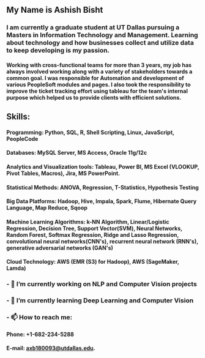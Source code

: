 ## My Name is Ashish Bisht

### I am currently a graduate student at UT Dallas pursuing a Masters in Information Technology and Management. Learning about technology and how businesses collect and utilize data to keep developing is my passion.

#### Working with cross-functional teams for more than 3 years, my job has always involved working along with a variety of stakeholders towards a common goal. I was responsible for Automation and development of various PeopleSoft modules and pages. I also took the responsibility to improve the ticket tracking effort using tableau for the team's internal purpose which helped us to provide clients with efficient solutions.

## Skills:

#### Programming: Python, SQL, R, Shell Scripting, Linux, JavaScript, PeopleCode
#### Databases: MySQL Server, MS Access, Oracle 11g/12c
#### Analytics and Visualization tools: Tableau, Power BI, MS Excel (VLOOKUP, Pivot Tables, Macros), Jira, MS PowerPoint.
#### Statistical Methods: ANOVA, Regression, T-Statistics, Hypothesis Testing
#### Big Data Platforms: Hadoop, Hive, Impala, Spark, Flume, Hibernate Query Language, Map Reduce, Sqoop
#### Machine Learning Algorithms: k-NN Algorithm, Linear/Logistic Regression, Decision Tree, Support Vector(SVM), Neural Networks, Random Forest, Softmax Regression, Ridge and Lasso Regression, convolutional neural networks(CNN's), recurrent neural network (RNN's), generative adversarial networks (GAN's)
#### Cloud Technology: AWS (EMR (S3) for Hadoop), AWS (SageMaker, Lamda)

### - 🔭 I’m currently working on NLP and Computer Vision projects
### - 🌱 I’m currently learning Deep Learning and Computer Vision
### - 📫 How to reach me: 
#### Phone: +1-682-234-5288
#### E-mail: axb180093@utdallas.edu. 


